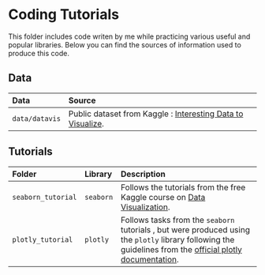 # Coding Tutorials

This folder includes code writen by me while practicing various useful and popular libraries.
Below you can find the sources of information used to produce this code.

## Data

| Data           | Source                     |
| :------------- | :------------------------- |
| `data/datavis` | Public dataset from Kaggle : [Interesting Data to Visualize](https://www.kaggle.com/datasets/alexisbcook/data-for-datavis). |

## Tutorials


| Folder             | Library   | Description           |
| :----------------- | :-------- | :-------------------- |
| `seaborn_tutorial` | `seaborn` | Follows the tutorials from the free Kaggle course on [Data Visualization](https://www.kaggle.com/learn/data-visualization). |
| `plotly_tutorial`  | `plotly`  | Follows tasks from the `seaborn` tutorials , but were produced using the `plotly` library following the guidelines from the [official plotly documentation](https://plotly.com/python/). |



